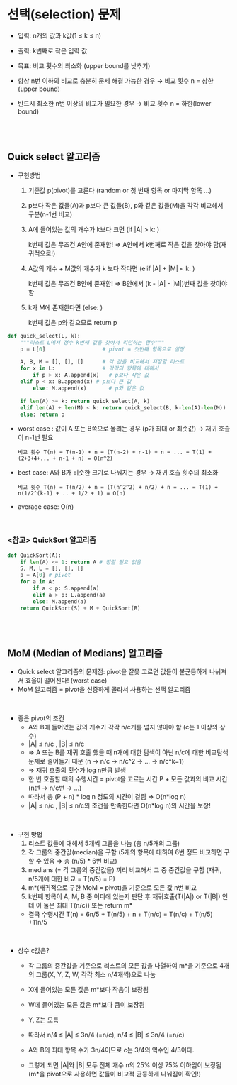 # 선택(selection) 문제

- 입력: n개의 값과 k값(1 ≤ k ≤ n)
- 출력: k번째로 작은 입력 값
- 목표: 비교 횟수의 최소화 (upper bound를 낮추기)

- 항상 n번 이하의 비교로 충분히 문제 해결 가능한 경우 → 비교 횟수 n = 상한(upper bound)
- 반드시 최소한 n번 이상의 비교가 필요한 경우 → 비교 횟수 n = 하한(lower bound)

<br/>
<br/>

## Quick select 알고리즘

- 구현방법

  1. 기준값 p(pivot)를 고른다 (random or 첫 번째 항목 or 마지막 항목 ...)
  2. p보다 작은 값들(A)과 p보다 큰 값들(B), p와 같은 값들(M)을 각각 비교해서 구분(n-1번 비교)
  3. A에 들어있는 값의 개수가 k보다 크면 (if |A| > k: )

     k번째 값은 무조건 A안에 존재함! ⇒ A안에서 k번째로 작은 값을 찾아야 함(재귀적으로!)

  4. A값의 개수 + M값의 개수가 k 보다 작다면 (elif |A| + |M| < k: )

     k번째 값은 무조건 B안에 존재함! ⇒ B안에서 (k - |A| - |M|)번째 값을 찾아야 함

  5. k가 M에 존재한다면 (else: )

     k번째 값은 p와 같으므로 return p

```python
def quick_select(L, k):
	"""리스트 L에서 정수 k번째 값을 찾아서 리턴하는 함수"""
	p = L[0]                  # pivot = 첫번째 항목으로 설정

	A, B, M = [], [], []      # 각 값을 비교해서 저장할 리스트
	for x in L:               # 각각의 항목에 대해서
		if p > x: A.append(x)   # p보다 작은 값
    elif p < x: B.append(x) # p보다 큰 값
		else: M.append(x)       # p와 같은 값

	if len(A) >= k: return quick_select(A, k)
	elif len(A) + len(M) < k: return quick_select(B, k-len(A)-len(M))
	else: return p
```

- worst case : 값이 A 또는 B쪽으로 몰리는 경우 (p가 최대 or 최솟값) → 재귀 호출이 n-1번 필요

      비교 횟수 T(n) = T(n-1) + n = (T(n-2) + n-1) + n = ... = T(1) + (2+3+4+... + n-1 + n) = O(n^2)

- best case: A와 B가 비슷한 크기로 나눠지는 경우 → 재귀 호출 횟수의 최소화

      비교 횟수 T(n) = T(n/2) + n = (T(n^2^2) + n/2) + n = ... = T(1) + n(1/2^(k-1) + .. + 1/2 + 1) = O(n)

- average case: O(n)

<br/>

### <참고> QuickSort 알고리즘

```python
def QuickSort(A):
	if len(A) <= 1: return A # 정렬 필요 없음
	S, M, L = [], [], []
	p = A[0] # pivot
	for a in A:
		if a < p: S.append(a)
		elif a > p: L.append(a)
		else: M.append(a)
	return QuickSort(S) + M + QuickSort(B)
```

<br/>
<br/>

## MoM (Median of Medians) 알고리즘

- Quick select 알고리즘의 문제점: pivot을 잘못 고르면 값들이 불균등하게 나눠져서 효율이 떨어진다! (worst case)
- MoM 알고리즘 = pivot을 신중하게 골라서 사용하는 선택 알고리즘

<br/>

- 좋은 pivot의 조건
  - A와 B에 들어있는 값의 개수가 각각 n/c개를 넘지 않아야 함 (c는 1 이상의 상수)
  - |A| ≤ n/c , |B| ≤ n/c
  - ⇒ A 또는 B를 재귀 호출 했을 때 n개에 대한 탐색이 아닌 n/c에 대한 비교탐색 문제로 줄어들기 때문 (n → n/c → n/c^2 → ... → n/c^k=1)
  - ⇒ 재귀 호출의 횟수가 log n만큼 발생
  - 한 번 호출할 때의 수행시간 = pivot을 고르는 시간 P + 모든 값과의 비교 시간 (n번 → n/c번 → ...)
  - 따라서 총 (P + n) * log n 정도의 시간이 걸림 ⇒ O(n*log n)
  - |A| ≤ n/c , |B| ≤ n/c의 조건을 만족한다면 O(n\*log n)의 시간을 보장!

<br/>

- 구현 방법
  1. 리스트 값들에 대해서 5개씩 그룹을 나눔 (총 n/5개의 그룹)
  2. 각 그룹의 중간값(median)을 구함 (5개의 항목에 대하여 6번 정도 비교하면 구할 수 있음 ⇒ 총 (n/5) \* 6번 비교)
  3. medians (= 각 그룹의 중간값들) 끼리 비교해서 그 중 중간값을 구함 (재귀, n/5개에 대한 비교 = T(n/5) = P)
  4. m\*(재귀적으로 구한 MoM = pivot)을 기준으로 모든 값 n번 비교
  5. k번째 항목이 A, M, B 중 어디에 있는지 판단 후 재귀호출(T(|A|) or T(|B|) 인데 이 둘은 최대 T(n/c)) 또는 return m\*
  - 결국 수행시간 T(n) = 6n/5 + T(n/5) + n + T(n/c) = T(n/c) + T(n/5) +11n/5

<br/>

- 상수 c값은?

  - 각 그룹의 중간값을 기준으로 리스트의 모든 값을 나열하여 m\*을 기준으로 4개의 그룹(X, Y, Z, W, 각각 최소 n/4개씩)으로 나눔
  - X에 들어있는 모든 값은 m\*보다 작음이 보장됨
  - W에 들어있는 모든 값은 m\*보다 큼이 보장됨
  - Y, Z는 모름

  - 따라서 n/4 ≤ |A| ≤ 3n/4 (=n/c), n/4 ≤ |B| ≤ 3n/4 (=n/c)
  - A와 B의 최대 항목 수가 3n/4이므로 c는 3/4의 역수인 4/3이다.
  - 그렇게 되면 |A|와 |B| 모두 전체 개수 n의 25% 이상 75% 이하임이 보장됨 (m\*을 pivot으로 사용하면 값들이 비교적 균등하게 나눠짐이 확인!)
